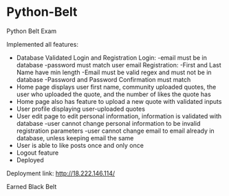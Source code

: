 # Python-Belt
Python Belt Exam

Implemented all features:
- Database Validated Login and Registration
  Login:
    -email must be in database
    -password must match user email
  Registration: 
    -First and Last Name have min length
    -Email must be valid regex and must not be in database
    -Password and Password Confirmation must match
- Home page displays user first name, community uploaded quotes, the user who uploaded the quote, and the number of likes the quote has
- Home page also has feature to upload a new quote with validated inputs
- User profile displaying user-uploaded quotes
- User edit page to edit personal information, information is validated with database
    -user cannot change personal information to be invalid registration parameters
    -user cannot change email to email already in database, unless keeping email the same
- User is able to like posts once and only once
- Logout feature
- Deployed

Deployment link: http://18.222.146.114/

Earned Black Belt
